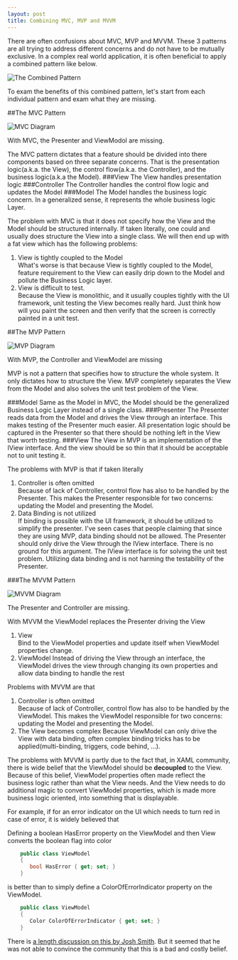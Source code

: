 ```yaml
---
layout: post
title: Combining MVC, MVP and MVVM
---
```


There are often confusions about MVC, MVP and MVVM. These 3 patterns are all trying to address different concerns and do not have to be mutually exclusive. In a complex real world application, it is often beneficial to apply a combined pattern like below. 
<p><img src="/images/MVC_MVP_MVVM.png" alt="The Combined Pattern"></p>

To exam the benefits of this combined pattern, let's start from each individual pattern and exam what they are missing. 

##The MVC Pattern
<p><img src="/images/mvc.png" alt="MVC Diagram"></p>
With MVC, the Presenter and ViewModol are missing.
  
The MVC pattern dictates that a feature should be divided into there components based on three separate concerns. That is the presentation logic(a.k.a. the View), the control flow(a.k.a. the Controller), and the business logic(a.k.a the Model).
###View
The View handles presentation logic
###Controller
The Controller handles the control flow logic and updates the Model
###Model
The Model handles the business logic concern. In a generalized sense, it represents the whole business logic Layer.  

 The problem with MVC is that it does not specify how the View and the Model should be structured internally. If taken literally, one could and usually does structure the View into a single class. We will then end up with a fat view which has the following problems:

1. View is tightly coupled to the Model  
   What's worse is that because View is tightly coupled to the Model, feature requirement to the View can easily drip down to the Model and pollute the Business Logic layer.
2. View is difficult to test.  
   Because the View is monolithic, and it usually couples tightly with the UI framework, unit testing the View becomes really hard. Just think how will you paint the screen and then verify that the screen is correctly painted in a unit test.

##The MVP Pattern
<p><img src="/images/mvp.png" alt="MVP Diagram"></p>
With MVP, the Controller and ViewModel are missing

MVP is not a pattern that specifies how to structure the whole system. It only dictates how to structure the View. MVP completely separates the View from the Model and also solves the unit test problem of the View.

###Model
Same as the Model in MVC, the Model should be the generalized Business Logic Layer instead of a single class. 
###Presenter
The Presenter reads data from the Model and drives the View through an interface. This makes testing of the Presenter much easier. All presentation logic should be captured in the Presenter so that there should be nothing left in the View that worth testing. 
###View
The View in MVP is an implementation of the IView interface. And the view should be so thin that it should be acceptable not to unit testing it.   

The problems with MVP is that if taken literally

1. Controller is often omitted  
   Because of lack of Controller, control flow has also to be handled by the Presenter. This makes the Presenter responsible for two concerns: updating the Model and presenting the Model. 
2. Data Binding is not utilized  
   If binding is possible with the UI framework, it should be utilized to simplify the presenter. I've seen cases that people claiming that since they are using MVP, data binding should not be allowed. The Presenter should only drive the View through the IView interface. There is no ground for this argument. The IView interface is for solving the unit test problem. Utilizing data binding and is not harming the testability of the Presenter.

###The MVVM Pattern
<p><img src="/images/mvvm.png" alt="MVVM Diagram"></p>
The Presenter and Controller are missing.

With MVVM the ViewModel replaces the Presenter driving the View

1. View    
   Bind to the ViewModel properties and update itself when ViewModel properties change.
2. ViewModel
   Instead of driving the View through an interface, the ViewModel drives the view through changing its own properties and allow data binding to handle the rest

Problems with MVVM are that   
 
1. Controller is often omitted  
   Because of lack of Controller, control flow has also to be handled by the ViewModel. This makes the ViewModel responsible for two concerns: updating the Model and presenting the Model.
2. The View becomes complex
   Because ViewModel can only drive the View with data binding, often complex binding tricks has to be applied(multi-binding, triggers, code behind, ...). 

The problems with MVVM is partly due to the fact that, in XAML community, there is wide belief that the ViewModel should be **decoupled** to the View. Because of this belief, ViewModel properties often made reflect the business logic rather than what the View needs. And the View needs to do additional magic to convert ViewModel properties, which is made more business logic oriented, into something that is displayable.  
   
For example, if for an error indicator on the UI which needs to turn red in case of error, it is widely believed that 

Defining a boolean HasError property on the ViewModel and then View converts the boolean flag into color


```csharp
    public class ViewModel 
    {
       bool HasError { get; set; }
    }   
```  


is better than to simply define a ColorOfErrorIndicator property on the ViewModel.


```csharp
    public class ViewModel 
    {
       Color ColorOfErrorIndicator { get; set; }
    }   
```  
   

There is [a length discussion on this by Josh Smith](https://groups.google.com/forum/#!topic/wpf-disciples/P-JwzRB_GE8). But it seemed that he was not able to convince the community that this is a bad and costly belief. 


